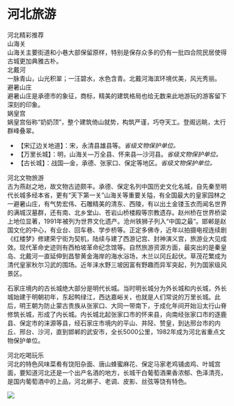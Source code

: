 # 河北旅游  
河北精彩推荐  
山海关  
山海关主要街道和小巷大部保留原样，特别是保存众多的仍有一批四合院民居使得古城更加典雅古朴。  
北戴河  
一脉青山，山光积翠；一汪碧水，水色含青。北戴河海滨环境优美，风光秀丽。  
避暑山庄  
避暑山庄是承德市的象征，商标，精美的建筑格局也给无数来此地游玩的游客留下深刻的印象。  
娲皇宫  
娲皇宫俗称“奶奶顶”，整个建筑倚山就势，构筑严谨，巧夺天工。登阁远眺，太行群峰叠翠。  

* 【宋辽边关地道】：宋，永清县雄县等。*省级文物保护单位。*  
* 【万里长城】：明，山海关—万全县、怀来县—沙河县。*省级文物保护单位。*  
* 【古长城】：战国—金，承德、张家口、保定等地区。*省级文物保护单位。*  

河北文物旅游  
古为燕赵之地，故文物古迹颇丰。承德、保定名列中国历史文化名城，自先秦至明代长城多经本省，更有“天下第一关”山海关等重要关隘，有全国最大的皇家园林之一避暑山庄，有气势宏伟、石雕精美的清东、西陵，有以出土金镂玉衣而闻名世界的满城汉墓群，还有南、北乡堂山、苍岩山桥楼殿等宗教遗存。赵州桥在世界桥梁上地位显著，1991年被列为世界文化遗产。沧州铁狮子列入“中国之最”。邯郸是赵国文化的中心，有业台、回车巷、学步桥等。正定多佛寺，近年以拍摄电视连续剧《红楼梦》修建荣宁街为契机，陆续与建了西游记宫、封神演义宫，旅游业大见成效。现代革命史迹则有西柏坡革命纪念馆等。自然旅游资源方面，最突出的是秦皇岛、北戴河一直延伸到昌黎黄金海岸的海水浴场，木兰以冈丘起伏。草茂花繁成为清代皇家秋尔习武的围场。近年涞水野三坡因富有野趣而异军突起，列为国家级风景区。  

石家庄境内的古长城绝大部分是明代长城。当时明长城分为外长城和内长城，外长城始建于明朝初年，东起鸭绿江，西达嘉峪关，也就是人们常说的万里长城。此后，明王朝为防止蒙古贵族从张家口、大同一带南下，于成化年间开始沿太行山脊修筑长城，形成了内长城。内长城北起张家口市的怀来县，向南经张家口市的逐鹿县、保定市的涞源等县，经石家庄市境内的平山、井陉、赞皇，到达邢台市的内丘、邢台、沙河，直到邯郸的武安市，全长5000公里，1982年成为河北省重点文物保护单位。  

河北吃喝玩乐  
河北的特色风味菜肴有饶阳杂面、唐山蜂蜜麻花、保定马家老鸡铺卤鸡、叶城宫面，要知道河北还是一个出产名酒的地方，长城干白葡萄酒果香浓郁、色泽清亮，是国内葡萄酒中的上品，河北梆子、老调、皮影、丝弦等饶有特色。  

![](https://i.postimg.cc/3xCt1SCR/202201212000467.png)  
